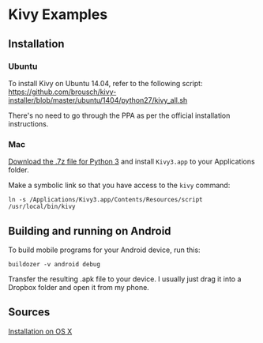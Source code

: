 # Kivy Examples

## Installation

### Ubuntu

To install Kivy on Ubuntu 14.04, refer to the following script: https://github.com/brousch/kivy-installer/blob/master/ubuntu/1404/python27/kivy_all.sh

There's no need to go through the PPA as per the official installation instructions.

### Mac

[Download the .7z file for Python 3](https://kivy.org/#download) and install `Kivy3.app` to your Applications folder.

Make a symbolic link so that you have access to the `kivy` command:

```
ln -s /Applications/Kivy3.app/Contents/Resources/script /usr/local/bin/kivy
```

## Building and running on Android

To build mobile programs for your Android device, run this:

```
buildozer -v android debug
```

Transfer the resulting .apk file to your device. I usually just drag it into a Dropbox folder and open it from my phone.

## Sources

[Installation on OS X](https://kivy.org/docs/installation/installation-osx.html)

